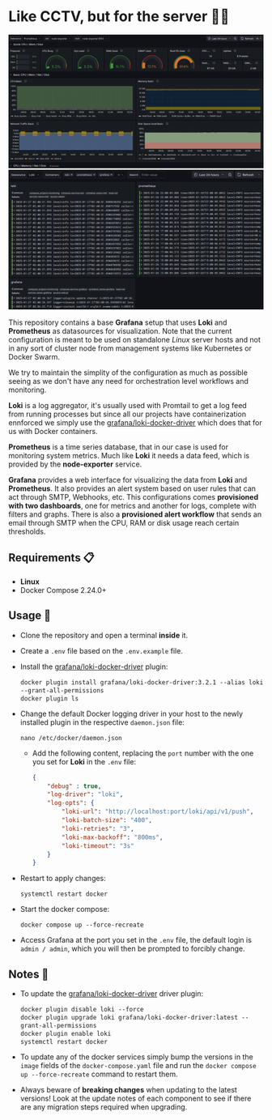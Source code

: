 # Like CCTV, but for the server 📸🚨

![screenshot](./.github/screenshots/first.png)
![screenshot](./.github/screenshots/second.png)

This repository contains a base **Grafana** setup that uses **Loki** and **Prometheus** as datasources for visualization. Note that the current configuration is meant to be used on standalone _Linux_ server hosts and not in any sort of cluster node from management systems like Kubernetes or Docker Swarm.

We try to maintain the simplity of the configuration as much as possible seeing as we don't have any need for orchestration level workflows and monitoring.

**Loki** is a log aggregator, it's usually used with Promtail to get a log feed from running processes but since all our projects have containerization ennforced we simply use the [grafana/loki-docker-driver](https://hub.docker.com/r/grafana/loki-docker-driver) which does that for us with Docker containers.

**Prometheus** is a time series database, that in our case is used for monitoring system metrics. Much like **Loki** it needs a data feed, which is provided by the **node-exporter** service.

**Grafana** provides a web interface for visualizing the data from **Loki** and **Prometheus**. It also provides an alert system based on user rules that can act through SMTP, Webhooks, etc. This configurations comes **provisioned with two dashboards**, one for metrics and another for logs, complete with filters and graphs. There is also a **provisioned alert workflow** that sends an email through SMTP when the CPU, RAM or disk usage reach certain thresholds.

## Requirements 📋

- **Linux**
- Docker Compose 2.24.0+

## Usage 🚀

- Clone the repository and open a terminal **inside** it.

- Create a `.env` file based on the `.env.example` file.

- Install the [grafana/loki-docker-driver](https://hub.docker.com/r/grafana/loki-docker-driver) plugin:

  ```shell
  docker plugin install grafana/loki-docker-driver:3.2.1 --alias loki --grant-all-permissions
  docker plugin ls
  ```

- Change the default Docker logging driver in your host to the newly installed plugin in the respective `daemon.json` file:

  ```shell
  nano /etc/docker/daemon.json
  ```

  - Add the following content, replacing the `port` number with the one you set for **Loki** in the `.env` file:

    ```json
    {
        "debug" : true,
        "log-driver": "loki",
        "log-opts": {
            "loki-url": "http://localhost:port/loki/api/v1/push",
            "loki-batch-size": "400",
            "loki-retries": "3",
            "loki-max-backoff": "800ms",
            "loki-timeout": "3s"
        }
    }
    ```

- Restart to apply changes:

  ```shell
  systemctl restart docker
  ```

- Start the docker compose:

  ```shell
  docker compose up --force-recreate
  ```

- Access Grafana at the port you set in the `.env` file, the default login is  `admin / admin`, which you will then be prompted to forcibly change.

## Notes 📝

- To update the [grafana/loki-docker-driver](https://hub.docker.com/r/grafana/loki-docker-driver) driver plugin:

  ```shell
  docker plugin disable loki --force
  docker plugin upgrade loki grafana/loki-docker-driver:latest --grant-all-permissions
  docker plugin enable loki
  systemctl restart docker
  ```

- To update any of the docker services simply bump the versions in the `image` fields of the `docker-compose.yaml` file and run the `docker compose up --force-recreate` command to restart them.

- Always beware of **breaking changes** when updating to the latest versions! Look at the update notes of each component to see if there are any migration steps required when upgrading.
